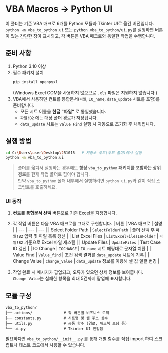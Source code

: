 # VBA Macros → Python UI

이 폴더는 기존 VBA 매크로 6개를 Python 모듈과 Tkinter UI로 옮긴 버전입니다.  
`python -m vba_to_python.ui` 또는 `python vba_to_python/ui.py`를 실행하면
버튼이 있는 간단한 창이 표시되고, 각 버튼은 VBA 매크로와 동일한 작업을 수행합니다.

## 준비 사항

1. Python 3.10 이상
2. 필수 패키지 설치
   ```bash
   pip install openpyxl
   ```
   (Windows Excel COM을 사용하지 않으므로 `.xls` 파일은 지원하지 않습니다.)
3. VBA에서 사용하던 컨트롤 통합문서(`파일`, `IO_name`, `data_update` 시트를 포함)를 준비합니다.
   - 모든 시트 이름을 **한글 "파일"** 로 통일했습니다.
   - `파일!B2` 에는 대상 폴더 경로가 저장됩니다.
   - `data_update` 시트는 `Value Find` 실행 시 자동으로 초기화 후 채워집니다.

## 실행 방법

```bash
cd C:\Users\user\Desktop\251015   # 저장소 루트(부모 폴더)에서 실행
python -m vba_to_python.ui
```

> 폴더를 옮겨서 실행하는 경우에도 **항상 `vba_to_python` 패키지를 포함하는 상위 경로**를 현재 작업 폴더로 잡아야 합니다.  
> 만약 `vba_to_python` 폴더 내부에서 실행하려면 `python ui.py`와 같이 직접 스크립트를 호출하세요.

### UI 동작

1. **컨트롤 통합문서 선택** 버튼으로 기준 Excel을 지정합니다.
2. 각 작업 버튼은 다음 VBA 매크로를 그대로 구현합니다.
   | 버튼 | VBA 매크로 | 설명 |
   | --- | --- | --- |
   | Select Folder Path | `SelectFolderPath` | 폴더 선택 후 `파일!B2` 입력 및 파일 목록 갱신 |
   | List Excel Files | `ListExcelFilesInFolder` | `파일!B2` 기준으로 Excel 파일 재스캔 |
   | Update Files | `UpdateFiles` | Test Case ID 갱신 |
   | IO Change | `IOCHANGE` | `IO_name` 시트 매핑대로 문자열 치환 |
   | Value Find | `Value_find` | 조건 검색 결과를 `data_update` 시트에 기록 |
   | Change Value | `Change_Value` | `data_update` 정보를 이용해 셀 값 일괄 변경 |

3. 작업 완료 시 메시지가 팝업되고, 오류가 있으면 상세 정보를 보여줍니다.  
   `Change Value`는 실패한 항목을 최대 5건까지 팝업에 표시합니다.

## 모듈 구성

```
vba_to_python/
├── actions/              # 각 버튼별 비즈니스 로직
├── constants.py          # 시트명 및 셀 주소 상수
├── utils.py              # 공통 함수 (경로, 워크북 로딩 등)
└── ui.py                 # Tkinter UI 진입점
```

필요하다면 `vba_to_python/__init__.py` 를 통해 개별 함수를 직접 import 하여
스크립트나 테스트 코드에서 사용할 수 있습니다.
